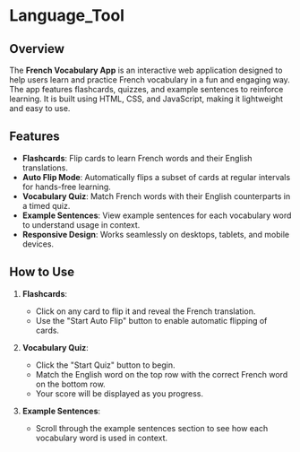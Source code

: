 # Language_Tool


## Overview

The **French Vocabulary App** is an interactive web application designed to help users learn and practice French vocabulary in a fun and engaging way. The app features flashcards, quizzes, and example sentences to reinforce learning. It is built using HTML, CSS, and JavaScript, making it lightweight and easy to use.

## Features

- **Flashcards**: Flip cards to learn French words and their English translations.
- **Auto Flip Mode**: Automatically flips a subset of cards at regular intervals for hands-free learning.
- **Vocabulary Quiz**: Match French words with their English counterparts in a timed quiz.
- **Example Sentences**: View example sentences for each vocabulary word to understand usage in context.
- **Responsive Design**: Works seamlessly on desktops, tablets, and mobile devices.

## How to Use

1. **Flashcards**:
   - Click on any card to flip it and reveal the French translation.
   - Use the "Start Auto Flip" button to enable automatic flipping of cards.

2. **Vocabulary Quiz**:
   - Click the "Start Quiz" button to begin.
   - Match the English word on the top row with the correct French word on the bottom row.
   - Your score will be displayed as you progress.

3. **Example Sentences**:
   - Scroll through the example sentences section to see how each vocabulary word is used in context.

